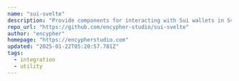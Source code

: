 ```yaml
---
name: "sui-svelte"
description: "Provide components for interacting with Sui wallets in Svelte."
repo_url: "https://github.com/encypher-studio/sui-svelte"
author: "encypher"
homepage: "https://encypherstudio.com"
updated: "2025-01-22T05:20:57.781Z"
tags: 
  - integration
  - utility
---
```

